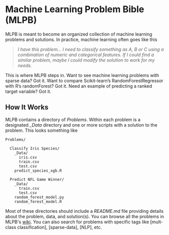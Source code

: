 # Machine Learning Problem Bible (MLPB)

MLPB is meant to become an organized collection of machine learning problems and solutions. In practice, machine learning often goes like this

> *I have this problem... I need to classify something as A, B or C using a combination of numeric and categorical features.  If I could find a similar problem, maybe I could modify the solution to work for my needs.*

This is where MLPB steps in. Want to see machine learning problems with sparse data? Got it. Want to compare Scikit-learn’s RandomForestRegressor with R’s randomForest? Got it. Need an example of predicting a ranked target variable? Got it.

## How It Works

MLPB contains a directory of *Problems*. Within each problem is a designated *\_Data* directory and one or more scripts with a solution to the problem. This looks something like

```
Problems/

  Classify Iris Species/
    _Data/
      iris.csv
      train.csv
      test.csv
    predict_species_xgb.R
    
  Predict NFL Game Winner/
    _Data/
      train.csv
      test.csv
    random_forest_model.py
    random_forest_model.R
```

Most of these directories should include a *README.md* file providing details about the problem, data, and solution(s). You can browse all the problems in MLPB's [wiki](https://github.com/ben519/MLPB/wiki). You can also search for problems with specific tags like [mult-class classification], [sparse-data], [NLP], etc.
